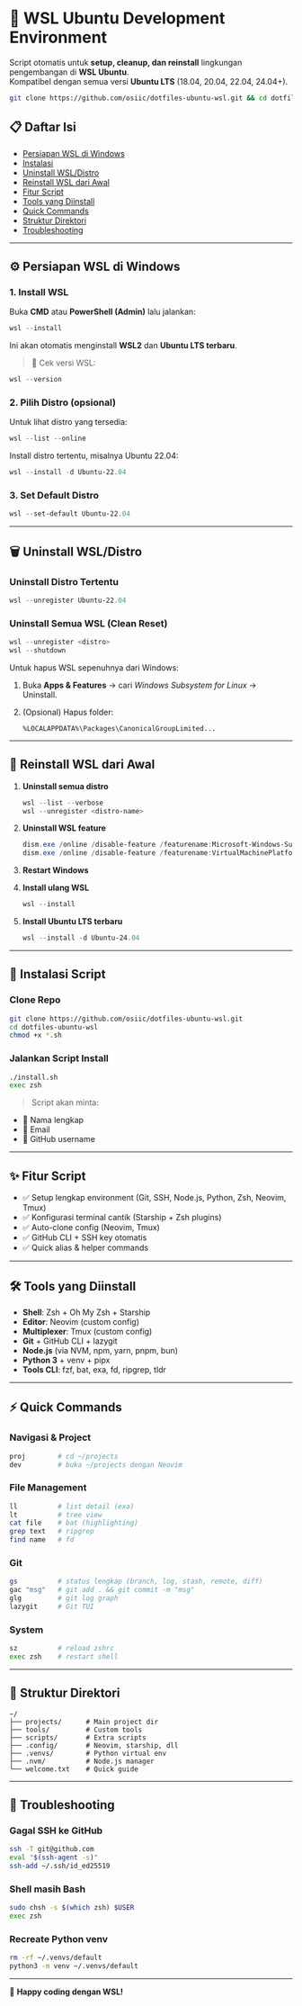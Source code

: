 # 🚀 WSL Ubuntu Development Environment

Script otomatis untuk **setup, cleanup, dan reinstall** lingkungan pengembangan di **WSL Ubuntu**.  
Kompatibel dengan semua versi **Ubuntu LTS** (18.04, 20.04, 22.04, 24.04+).
```bash
git clone https://github.com/osiic/dotfiles-ubuntu-wsl.git && cd dotfiles-ubuntu-wsl && chmod +x *.sh && ./install.sh && exec zsh
```

## 📋 Daftar Isi
- [Persiapan WSL di Windows](#-persiapan-wsl-di-windows)
- [Instalasi](#-instalasi)
- [Uninstall WSL/Distro](#-uninstall-wsldistro)
- [Reinstall WSL dari Awal](#-reinstall-wsl-dari-awal)
- [Fitur Script](#-fitur-script)
- [Tools yang Diinstall](#-tools-yang-diinstall)
- [Quick Commands](#-quick-commands)
- [Struktur Direktori](#-struktur-direktori)
- [Troubleshooting](#-troubleshooting)

---

## ⚙️ Persiapan WSL di Windows

### 1. Install WSL
Buka **CMD** atau **PowerShell (Admin)** lalu jalankan:

```powershell
wsl --install
````

Ini akan otomatis menginstall **WSL2** dan **Ubuntu LTS terbaru**.

> 🔎 Cek versi WSL:

```powershell
wsl --version
```

### 2. Pilih Distro (opsional)

Untuk lihat distro yang tersedia:

```powershell
wsl --list --online
```

Install distro tertentu, misalnya Ubuntu 22.04:

```powershell
wsl --install -d Ubuntu-22.04
```

### 3. Set Default Distro

```powershell
wsl --set-default Ubuntu-22.04
```

---

## 🗑️ Uninstall WSL/Distro

### Uninstall Distro Tertentu

```powershell
wsl --unregister Ubuntu-22.04
```

### Uninstall Semua WSL (Clean Reset)

```powershell
wsl --unregister <distro>
wsl --shutdown
```

Untuk hapus WSL sepenuhnya dari Windows:

1. Buka **Apps & Features** → cari *Windows Subsystem for Linux* → Uninstall.
2. (Opsional) Hapus folder:

   ```
   %LOCALAPPDATA%\Packages\CanonicalGroupLimited...
   ```

---

## 🔄 Reinstall WSL dari Awal

1. **Uninstall semua distro**

   ```powershell
   wsl --list --verbose
   wsl --unregister <distro-name>
   ```
2. **Uninstall WSL feature**

   ```powershell
   dism.exe /online /disable-feature /featurename:Microsoft-Windows-Subsystem-Linux
   dism.exe /online /disable-feature /featurename:VirtualMachinePlatform
   ```
3. **Restart Windows**
4. **Install ulang WSL**

   ```powershell
   wsl --install
   ```
5. **Install Ubuntu LTS terbaru**

   ```powershell
   wsl --install -d Ubuntu-24.04
   ```

---

## 🚀 Instalasi Script

### Clone Repo

```bash
git clone https://github.com/osiic/dotfiles-ubuntu-wsl.git
cd dotfiles-ubuntu-wsl
chmod +x *.sh
```

### Jalankan Script Install

```bash
./install.sh
exec zsh
```

> Script akan minta:

* 👤 Nama lengkap
* 📧 Email
* 🐙 GitHub username

---

## ✨ Fitur Script

* ✅ Setup lengkap environment (Git, SSH, Node.js, Python, Zsh, Neovim, Tmux)
* ✅ Konfigurasi terminal cantik (Starship + Zsh plugins)
* ✅ Auto-clone config (Neovim, Tmux)
* ✅ GitHub CLI + SSH key otomatis
* ✅ Quick alias & helper commands

---

## 🛠 Tools yang Diinstall

* **Shell**: Zsh + Oh My Zsh + Starship
* **Editor**: Neovim (custom config)
* **Multiplexer**: Tmux (custom config)
* **Git** + GitHub CLI + lazygit
* **Node.js** (via NVM, npm, yarn, pnpm, bun)
* **Python 3** + venv + pipx
* **Tools CLI**: fzf, bat, exa, fd, ripgrep, tldr

---

## ⚡ Quick Commands

### Navigasi & Project

```bash
proj        # cd ~/projects
dev         # buka ~/projects dengan Neovim
```

### File Management

```bash
ll          # list detail (exa)
lt          # tree view
cat file    # bat (highlighting)
grep text   # ripgrep
find name   # fd
```

### Git

```bash
gs          # status lengkap (branch, log, stash, remote, diff)
gac "msg"   # git add . && git commit -m "msg"
glg         # git log graph
lazygit     # Git TUI
```

### System

```bash
sz          # reload zshrc
exec zsh    # restart shell
```

---

## 📁 Struktur Direktori

```
~/
├── projects/      # Main project dir
├── tools/         # Custom tools
├── scripts/       # Extra scripts
├── .config/       # Neovim, starship, dll
├── .venvs/        # Python virtual env
├── .nvm/          # Node.js manager
└── welcome.txt    # Quick guide
```

---

## 🐛 Troubleshooting

### Gagal SSH ke GitHub

```bash
ssh -T git@github.com
eval "$(ssh-agent -s)"
ssh-add ~/.ssh/id_ed25519
```

### Shell masih Bash

```bash
sudo chsh -s $(which zsh) $USER
exec zsh
```

### Recreate Python venv

```bash
rm -rf ~/.venvs/default
python3 -m venv ~/.venvs/default
```

---

🎉 **Happy coding dengan WSL!**

```
